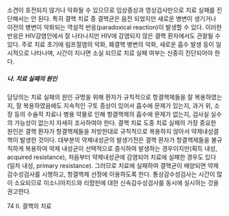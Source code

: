 소견이 호전되지 않거나 악화될 수 있으므로 임상증상과 영상검사만으로 치료 실패를 진단해서는 안 된다. 특히 결핵 치료 중 결핵균은 음전 되었지만 새로운 병변이 생기거나 이전의 병변이 악화되는 역설적 반응(paradoxical reaction)이 발생할 수 있다. 이러한 반응은 HIV감염인에서 잘 나타나지만 HIV에 감염되지 않은 결핵 환자에서도 관찰될 수 있다. 주로 치료 초기에 림프절염의 악화, 폐결핵 병변의 악화, 새로운 흡수 발생 등이 일시적으로 나타나며, 시간이 지나면 소실 되므로 치료 실패 여부는 신중히 진단되어야 한다.

##### 나. 치료 실패의 원인

담당의는 치료 실패의 원인 규명을 위해 환자가 규칙적으로 항결핵제들을 잘 복용하였는지, 잘 복용하였음에도 지속적인 구토 증상이 있어서 흡수에 문제가 있는지, 과거 위, 소장 등의 수술적 치료나 병용 약물로 인해 항결핵제의 흡수에 문제가 없는지, 검사실 실수의 가능성이 없는지 자세히 조사하여야 한다.
결핵 치료 도중 치료 실패의 가장 중요한 원인은 결핵 환자가 항결핵제들을 처방한대로 규칙적으로 복용하지 않아서 약제내성결핵이 발생한 것이다. 대부분의 약제내성균의 발생기전은 결핵 환자가 항결핵제들을 불규칙하게 복용하여 약제 내성균이 선택적으로 증식하여 발생하는 경우이지만(획득 내성, acquired resistance), 처음부터 약제내성균에 감염되어 치료에 실패한 경우도 있다(일차 내성, primary resistance). 그러므로 치료에 실패하여 결핵균이 배양되면 약제 감수성검사를 시행하고, 항결핵제 선정에 이용하도록 한다. 통상감수성검사는 시간이 많이 소요되므로 이소니아지드와 리팜핀에 대한 신속감수성검사를 동시에 실시하는 것을 권고한다.

<PAGE>74
II. 결핵의 치료